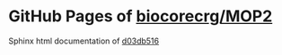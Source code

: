 GitHub Pages of [biocorecrg/MOP2](https://github.com/biocorecrg/MOP2.git)
===
Sphinx html documentation of [d03db516](https://github.com/biocorecrg/MOP2/tree/d03db51633fbeddb097ec375df1defbba0a99e79)
